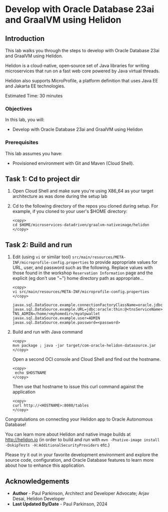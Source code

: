 # Develop with Oracle Database 23ai and GraalVM using Helidon

## Introduction

This lab walks you through the steps to develop with Oracle Database 23ai and GraalVM using Helidon.

Helidon is a cloud-native, open‑source set of Java libraries for writing microservices that run on a fast web core powered by Java virtual threads.

Helidon also supports MicroProfile, a platform definition that uses Java EE and Jakarta EE technologies.

Estimated Time: 30 minutes

### Objectives

In this lab, you will:
- Develop with Oracle Database 23ai and GraalVM using Helidon


### Prerequisites

This lab assumes you have:
- Provisioned environment with Git and Maven (Cloud Shell).


## Task 1: Cd to project dir

1. Open Cloud Shell and make sure you're using X86_64 as your target architecture as was done during the setup lab

2. Cd to the following directory of the repos you cloned during setup. For example, if you cloned to your user's $HOME directory:

    ```
    <copy>   
    cd $HOME/microservices-datadriven/graalvm-nativeimage/helidon
    </copy>
    ``` 


## Task 2: Build and run

1. Edit (using `vi` or similar tool) `src/main/resources/META-INF/microprofile-config.properties` to provide appropriate values for URL, user, and password such as the following.
   Replace values with those found in the workshop `Reservation Information` page and the explicit (eg don't use "~") home directory path as appropriate...
    ```
    <copy>   
    vi src/main/resources/META-INF/microprofile-config.properties
    </copy>
   ``` 
   
   ```properties
   javax.sql.DataSource.example.connectionFactoryClassName=oracle.jdbc.pool.OracleDataSource
   javax.sql.DataSource.example.URL=jdbc:oracle:thin:@<tnsServiceName>_high?TNS_ADMIN=/home/<myhomedir>/myatpwallet
   javax.sql.DataSource.example.user=ADMIN
   javax.sql.DataSource.example.password=<password>
   ```


2. Build and run with Java command

    ```
    <copy>   
    mvn package ; java -jar target/com-oracle-helidon-datasource.jar
    </copy>
    ```  
    
   Open a second OCI console and Cloud Shell and find out the hostname.

    ```
    <copy>   
     echo $HOSTNAME
    </copy>
    ```  
  
   Then use that hostname to issue this curl command against the application
    ```
    <copy>   
    curl http://<HOSTNAME>:8080/tables
    </copy>
    ```  


Congratulations on connecting your Helidon app to Oracle Autonomous Database!

You can learn more about Helidon and native image builds at http://helidon.io (in order to build and run with `mvn -Pnative-image install -DskipTests -H:AdditionalSecurityProviders` etc.)

Please try it out in your favorite development environment and explore the source code, configuration, and Oracle Database features to learn more about how to enhance this application.

## Acknowledgements
* **Author** - Paul Parkinson, Architect and Developer Advocate; Arjav Desai, Helidon Developer 
* **Last Updated By/Date** - Paul Parkinson, 2024
